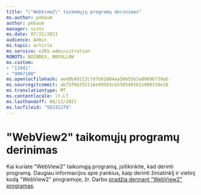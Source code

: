 ```yaml
---
title: "\"WebView2\" taikomųjų programų derinimas"
ms.author: pebaum
author: pebaum
manager: scotv
ms.date: 07/22/2021
audience: Admin
ms.topic: article
ms.service: o365-administration
ROBOTS: NOINDEX, NOFOLLOW
ms.custom:
- "11941"
- "9007100"
ms.openlocfilehash: aed0b49213cfd7b81684aa56655b3a8069b739ab
ms.sourcegitcommit: ab75f66355116e995b3cb5505465b31989339e28
ms.translationtype: MT
ms.contentlocale: lt-LT
ms.lasthandoff: 08/13/2021
ms.locfileid: "58331279"
---
```

# <a name="debug-webview2-apps"></a>"WebView2" taikomųjų programų derinimas

Kai kuriate "WebView2" taikomąją programą, įsitikinkite, kad derinti programą. Daugiau informacijos apie įrankius, kaip derinti žiniatinklį ir vietinį kodą "WebView2" programoje, žr. Darbo [pradžia derinant "WebView2" programas](https://docs.microsoft.com/microsoft-edge/webview2/how-to/debug).